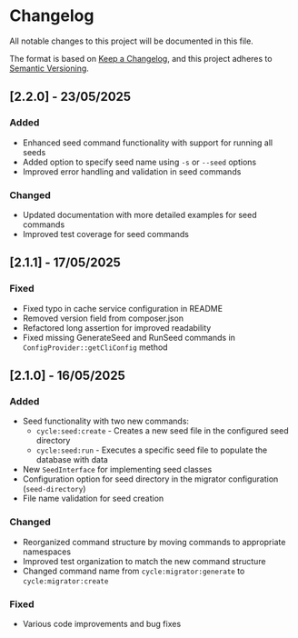 # Changelog

All notable changes to this project will be documented in this file.

The format is based on [Keep a Changelog](https://keepachangelog.com/en/1.0.0/),
and this project adheres to [Semantic Versioning](https://semver.org/spec/v2.0.0.html).

## [2.2.0] - 23/05/2025

### Added
- Enhanced seed command functionality with support for running all seeds
- Added option to specify seed name using `-s` or `--seed` options
- Improved error handling and validation in seed commands

### Changed
- Updated documentation with more detailed examples for seed commands
- Improved test coverage for seed commands

## [2.1.1] - 17/05/2025

### Fixed
- Fixed typo in cache service configuration in README
- Removed version field from composer.json
- Refactored long assertion for improved readability
- Fixed missing GenerateSeed and RunSeed commands in `ConfigProvider::getCliConfig` method

## [2.1.0] - 16/05/2025

### Added
- Seed functionality with two new commands:
  - `cycle:seed:create` - Creates a new seed file in the configured seed directory
  - `cycle:seed:run` - Executes a specific seed file to populate the database with data
- New `SeedInterface` for implementing seed classes
- Configuration option for seed directory in the migrator configuration (`seed-directory`)
- File name validation for seed creation

### Changed
- Reorganized command structure by moving commands to appropriate namespaces
- Improved test organization to match the new command structure
- Changed command name from `cycle:migrator:generate` to `cycle:migrator:create`

### Fixed
- Various code improvements and bug fixes
